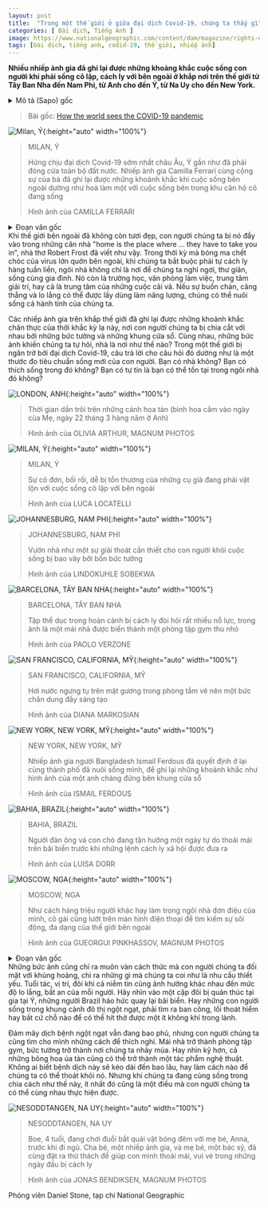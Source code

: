 ```yaml
---
layout: post
title:  "Trong một thế giới ở giữa đại dịch Covid-19, chúng ta thấy gì"
categories: [ Bài dịch, Tiếng Anh ]
image: https://www.nationalgeographic.com/content/dam/magazine/rights-exempt/2020/07/departments/proof-views-from-quarantine/stock_20200321_camillaferrari_istayhome_9087.jpg
tags: [bài dịch, tiếng anh, codid-19, thế giới, nhiếp ảnh]
---
```

**Nhiều nhiếp ảnh gia đã ghi lại được những khoảng khắc cuộc sống con người khi phải sống cô lập, cách ly với bên ngoài ở khắp nơi trên thế giới từ Tây Ban Nha đến Nam Phi, từ Anh cho đến Ý, từ Na Uy cho đến New York.**

<details>
  <summary>Mô tả (Sapo) gốc</summary>
  <p>Photographers capture intimate images of isolation as the virus affects life from Spain to South Africa, England to Italy, Norway to New York.</p>
</details>

> Bài gốc: [How the world sees the COVID-19 pandemic](https://www.nationalgeographic.com/magazine/2020/07/how-the-world-sees-the-covid-19-pandemic/)

![Milan, Ý](https://www.nationalgeographic.com/content/dam/magazine/rights-exempt/2020/07/departments/proof-views-from-quarantine/stock_20200321_camillaferrari_istayhome_9087.jpg){:height="auto" width="100%"}
<blockquote> 
<p>MILAN, Ý</p>
<p>Hứng chịu đại dịch Covid-19 sớm nhất châu Âu, Ý gần như đã phải đóng cửa toàn bộ đất nước. Nhiếp ảnh gia Camilla Ferrari cùng cộng sự của bà đã ghi lại được những khoảnh khắc khi cuộc sống bên ngoài dường như hoà làm một với cuộc sống bên trong khu căn hộ cô đang sống</p>
<p>Hình ảnh của CAMILLA FERRARI</p>
</blockquote>

<details>
  <summary>Đoạn văn gốc</summary>
  <p>WHEN THE WORLD seems unkind, “home is the place where … they have to take you in,” wrote the poet Robert Frost. But in the era of a deadly virus that requires self-isolation for weeks on end, homes have become much more than sources of comfort and familiarity. We’ve turned them into schools and offices, centers of entertainment, and hot spots of tension. If boredom, stress, and anxiety could be harnessed for energy, they’d power the planet.</p>
  <p>Photographers around the globe have captured images of this strange time, when we’re separated from each other by walls and windows. Seen together, the photos make us wonder, what even is a home? In a world plagued by COVID-19, the answer has increasingly become a measure of privilege. Do you have a home? Do you like being there? Are you confident you’ll be able to stay?</p>
</details>
Khi thế giới bên ngoài đã không còn tươi đẹp, con người chúng ta bị nó đẩy vào trong những căn nhà "home is the place where ... they have to take you in", nhà thơ Robert Frost đã viết như vậy. Trong thời kỳ mà bóng ma chết chóc của virus lởn quởn bên ngoài, khi chúng ta bắt buộc phải tự cách ly hàng tuần liền, ngôi nhà không chỉ là nơi để chúng ta nghỉ ngơi, thư giãn, sống cùng gia đình. Nó còn là trường học, văn phòng làm việc, trung tâm giải trí, hay cả là trung tâm của những cuộc cãi vã. Nếu sự buồn chán, căng thẳng và lo lắng có thể được lấy dùng làm năng lượng, chúng có thể nuôi sống cả hành tinh của chúng ta.

Các nhiếp ảnh gia trên khắp thế giới đã ghi lại được những khoảnh khắc chân thực của thời khắc kỳ lạ này, nơi con người chúng ta bị chia cắt với nhau bởi những bức tường và những khung cửa sổ. Cùng nhau, những bức ảnh khiến chúng ta tự hỏi, nhà là nơi như thế nào? Trong một thế giới bị ngăn trở bởi đại dịch Covid-19, câu trả lời cho câu hỏi đó dường như là một thước đo tiêu chuẩn sống mới của con người. Bạn có nhà không? Bạn có thích sống trong đó không? Bạn có tự tin là bạn có thể tồn tại trong ngôi nhà đó không?

![LONDON, ANH](https://www.nationalgeographic.com/content/dam/magazine/rights-exempt/2020/07/departments/proof-views-from-quarantine/stock_aro2020003g3652.jpg){:height="auto" width="100%"}
<blockquote> 
<pLONDON, ANH</p>
<p>Thời gian dần trôi trên những cánh hoa tàn (bình hoa cắm vào ngày của Mẹ, ngày 22 tháng 3 hàng năm ở Anh)</p>
<p>Hình ảnh của OLIVIA ARTHUR, MAGNUM PHOTOS</p>
</blockquote>

![MILAN, Ý](https://www.nationalgeographic.com/content/dam/magazine/rights-exempt/2020/07/departments/proof-views-from-quarantine/stock_llr3541.jpg){:height="auto" width="100%"}
<blockquote> 
<p>MILAN, Ý</p>
<p>Sự cô đơn, bối rối, dễ bị tổn thương của những cụ già đang phải vật lộn với cuộc sống cô lập với bên ngoài</p>
<p>Hình ảnh của LUCA LOCATELLI</p>
</blockquote>

![JOHANNESBURG, NAM PHI](https://www.nationalgeographic.com/content/dam/magazine/rights-exempt/2020/07/departments/proof-views-from-quarantine/stock_dscf7715-2.jpg){:height="auto" width="100%"}
<blockquote> 
<p>JOHANNESBURG, NAM PHI</p>
<p>Vườn nhà như một sự giải thoát cần thiết cho con người khỏi cuộc sống bị bao vây bởi bốn bức tường</p>
<p>Hình ảnh của LINDOKUHLE SOBEKWA</p>
</blockquote>

![BARCELONA, TÂY BAN NHA](https://www.nationalgeographic.com/content/dam/magazine/rights-exempt/2020/07/departments/proof-views-from-quarantine/stock_toned-image-ok-img_7757-2.jpg){:height="auto" width="100%"}
<blockquote> 
<p>BARCELONA, TÂY BAN NHA</p>
<p>Tập thể dục trong hoàn cảnh bị cách ly đòi hỏi rất nhiều nỗ lực, trong ảnh là một mái nhà được biến thành một phòng tập gym thu nhỏ</p>
<p>Hình ảnh của PAOLO VERZONE</p>
</blockquote>

![SAN FRANCISCO, CALIFORNIA, MỸ](https://www.nationalgeographic.com/content/dam/magazine/rights-exempt/2020/07/departments/proof-views-from-quarantine/stock_img-1734.jpg){:height="auto" width="100%"}
<blockquote> 
<p>SAN FRANCISCO, CALIFORNIA, MỸ</p>
<p>Hơi nước ngưng tụ trên mặt gương trong phòng tắm vẽ nên một bức chân dung đầy sáng tạo</p>
<p>Hình ảnh của DIANA MARKOSIAN</p>
</blockquote>

![NEW YORK, NEW YORK, MỸ](https://www.nationalgeographic.com/content/dam/magazine/rights-exempt/2020/07/departments/proof-views-from-quarantine/stockismail-ferdous.jpg){:height="auto" width="100%"}
<blockquote> 
<p>NEW YORK, NEW YORK, MỸ</p>
<p>Nhiếp ảnh gia người Bangladesh Ismail Ferdous đã quyết định ở lại cùng thành phố đã nuôi sống mình, để ghi lại những khoảnh khắc như hình ảnh của một anh chàng đứng bên khung cửa sổ</p>
<p>Hình ảnh của  ISMAIL FERDOUS</p>
</blockquote>

![BAHIA, BRAZIL](https://www.nationalgeographic.com/content/dam/magazine/rights-exempt/2020/07/departments/proof-views-from-quarantine/stock_ld_c19_02ld_c19_02.jpg){:height="auto" width="100%"}
<blockquote> 
<p>BAHIA, BRAZIL</p>
<p>Người đàn ông và con chó đang tận hưởng một ngày tự do thoải mái trên bãi biển trước khi những lệnh cách ly xã hội được đưa ra</p>
<p>Hình ảnh của LUISA DORR</p>
</blockquote>

![MOSCOW, NGA](https://www.nationalgeographic.com/content/dam/magazine/rights-exempt/2020/07/departments/proof-views-from-quarantine/stock_pig2020002g003-0225.jpg){:height="auto" width="100%"}
<blockquote> 
<p>MOSCOW, NGA</p>
<p>Như cách hàng triệu người khác hay làm trong ngôi nhà đơn điệu của mình, cô gái cũng lướt trên màn hình điện thoại để tìm kiếm sự sôi động, đa dạng của thế giới bên ngoài</p>
<p>Hình ảnh của GUEORGUI PINKHASSOV, MAGNUM PHOTOS</p>
</blockquote>

<details>
  <summary>Đoạn văn gốc</summary>
  <p>The images also show the different ways we respond to crisis and—even more revealing—what we consider essential. Age, location, and sometimes faith tend to influence one’s level of concern and feeling of vulnerability. Consider the Italian couple under self-imposed house arrest. The beachgoing Brazilians eager for time outside. Those starved of nature in urban dwellings in South Africa, New York, and Russia, who find balconies, fire escapes, anywhere at all, for gasps of wild air.</p>
  <p>Though dread and disease cloud outlooks, there still are silver linings. Humans keep adapting; a rooftop becomes an exercise studio, and a wall a canvas for shadow dancing. When you take time to look, even dying flowers become a work of art. No one knows how long this will last, or how we’ll emerge on the other side. But as we’re all split apart, the least you can say is that we’re doing it together.</p>
</details>
Những bức ảnh cũng chỉ ra muôn vàn cách thức mà con người chúng ta đối mặt với khủng hoảng, chỉ ra những gì mà chúng ta coi như là nhu cầu thiết yếu. Tuổi tác, vị trí, đôi khi cả niềm tin cũng ảnh hưởng khác nhau đến mức độ lo lắng, bất an của mỗi người. Hãy nhìn vào một cặp đôi bị quản thúc tại gia tại Ý, những người Brazil háo hức quay lại bãi biển. Hay những con người sống trong khung cảnh đô thị ngột ngạt, phải tìm ra ban công, lối thoát hiểm hay bất cứ chỗ nào để có thể hít thở được một ít không khí trong lành.

Đám mây dịch bệnh ngột ngạt vẫn đang bao phủ, nhưng con người chúng ta cũng tìm cho mình những cách để thích nghi. Mái nhà trở thành phòng tập gym, bức tường trở thành nơi chúng ta nhảy múa. Hay nhìn kỹ hơn, cả những bông hoa úa tàn cũng có thể trở thành một tác phẩm nghệ thuật. Không ai biết bệnh dịch này sẽ kéo dài đến bao lâu, hay làm cách nào để chúng ta có thể thoát khỏi nó. Nhưng khi chúng ta đang cùng sống trong chia cách như thế này, ít nhất đó cũng là một điều mà con người chúng ta có thể cùng nhau thực hiện được.

![NESODDTANGEN, NA UY](https://www.nationalgeographic.com/content/dam/magazine/rights-exempt/2020/07/departments/proof-views-from-quarantine/stock__dsc1003-edit_dsc1003-edit.jpg){:height="auto" width="100%"}
<blockquote> 
<p>NESODDTANGEN, NA UY</p>
<p>Boe, 4 tuổi, đang chơi đuổi bắt quái vật bóng đêm với mẹ bé, Anna, trước khi đi ngủ. Cha bé, một nhiếp ảnh gia, và mẹ bé, một bác sỹ, đã cùng đặt ra thử thách để giúp con mình thoải mái, vui vẻ trong những ngày đầu bị cách ly</p>
<p>Hình ảnh của JONAS BENDIKSEN, MAGNUM PHOTOS</p>
</blockquote>

Phóng viên Daniel Stone, tạp chí National Geographic